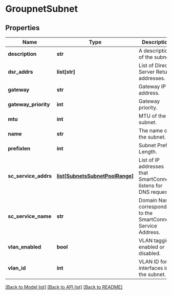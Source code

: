 # GroupnetSubnet

## Properties
Name | Type | Description | Notes
------------ | ------------- | ------------- | -------------
**description** | **str** | A description of the subnet. | [optional] 
**dsr_addrs** | **list[str]** | List of Direct Server Return addresses. | [optional] 
**gateway** | **str** | Gateway IP address. | [optional] 
**gateway_priority** | **int** | Gateway priority. | [optional] 
**mtu** | **int** | MTU of the subnet. | [optional] 
**name** | **str** | The name of the subnet. | [optional] 
**prefixlen** | **int** | Subnet Prefix Length. | [optional] 
**sc_service_addrs** | [**list[SubnetsSubnetPoolRange]**](SubnetsSubnetPoolRange.md) | List of IP addresses that SmartConnect listens for DNS requests. | [optional] 
**sc_service_name** | **str** | Domain Name corresponding to the SmartConnect Service Address. | [optional] 
**vlan_enabled** | **bool** | VLAN tagging enabled or disabled. | [optional] 
**vlan_id** | **int** | VLAN ID for all interfaces in the subnet. | [optional] 

[[Back to Model list]](../README.md#documentation-for-models) [[Back to API list]](../README.md#documentation-for-api-endpoints) [[Back to README]](../README.md)



